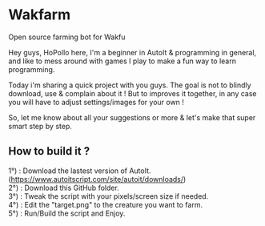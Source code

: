 # Wakfarm
Open source farming bot for Wakfu

Hey guys, 
HoPollo here, I'm a beginner in AutoIt & programming in general,
and like to mess around with games I play to make a fun way to learn programming.

Today i'm sharing a quick project with you guys. 
The goal is not to blindly download, use & complain about it ! 
But to improves it together, in any case you will have to adjust settings/images for your own !

So, let me know about all your suggestions or more & let's make that super smart step by step.

## How to build it ?

1°) : Download the lastest version of AutoIt. (https://www.autoitscript.com/site/autoit/downloads/)  
2°) : Download this GitHub folder.  
3°) : Tweak the script with your pixels/screen size if needed.  
4°) : Edit the "target.png" to the creature you want to farm.  
5°) : Run/Build the script and Enjoy.  
